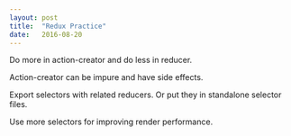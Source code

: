 ```yaml
---
layout: post
title:  "Redux Practice"
date:   2016-08-20
---
```


Do more in action-creator and do less in reducer.

Action-creator can be impure and have side effects. 

Export selectors with related reducers. Or put they in standalone selector files.

Use more selectors for improving render performance.